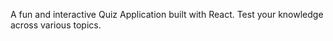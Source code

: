 A fun and interactive Quiz Application built with React. Test your knowledge across various topics.
